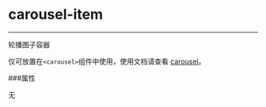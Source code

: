 # carousel-item

---

轮播图子容器

仅可放置在`<carousel>`组件中使用，使用文档请查看 [carousel](/component/base/layout/carousel.html)。

###属性

无
